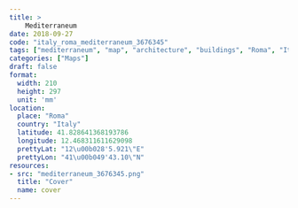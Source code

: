 ```yaml
---
title: > 
    Mediterraneum
date: 2018-09-27
code: "italy_roma_mediterraneum_3676345"
tags: ["mediterraneum", "map", "architecture", "buildings", "Roma", "Italy"]
categories: ["Maps"]
draft: false
format:
  width: 210
  height: 297
  unit: 'mm'
location:
  place: "Roma"
  country: "Italy"
  latitude: 41.828641368193786
  longitude: 12.468311611629098
  prettyLat: "12\u00b028'5.921\"E"
  prettyLon: "41\u00b049'43.10\"N"
resources:
- src: "mediterraneum_3676345.png"
  title: "Cover"
  name: cover
---
```

